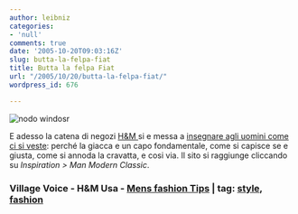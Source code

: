 ```yaml
---
author: leibniz
categories:
- 'null'
comments: true
date: '2005-10-20T09:03:16Z'
slug: butta-la-felpa-fiat
title: Butta la felpa Fiat
url: "/2005/10/20/butta-la-felpa-fiat/"
wordpress_id: 676

---
```

![nodo windosr](http://www.mens-fashion-tips.com/images/halfwindsor_compile2.GIF)

E adesso la catena di negozi [H&M ](http://www.hm.com/us/start/start/index.jsp#)si e messa a [insegnare agli uomini come ci si veste](http://www.villagevoice.com/nyclife/0542,lalli2,68928,15.html): perché la giacca e un capo fondamentale, come si capisce se e giusta, come si annoda la cravatta, e cosi via. Il sito si raggiunge cliccando su _Inspiration > Man Modern Classic_.   

### Village Voice - H&M Usa - [Mens fashion Tips](http://www.mens-fashion-tips.com/) | tag: [style](http://www.technorati.com/tags/style), [fashion](http://www.technorati.com/tags/fashion)
